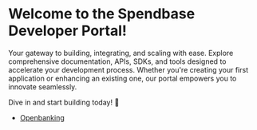 # Welcome to the Spendbase Developer Portal!

Your gateway to building, integrating, and scaling with ease. Explore comprehensive documentation, APIs, SDKs, and tools designed to accelerate your development process. Whether you're creating your first application or enhancing an existing one, our portal empowers you to innovate seamlessly.

Dive in and start building today! 🚀

* [Openbanking](Openbanking.md)